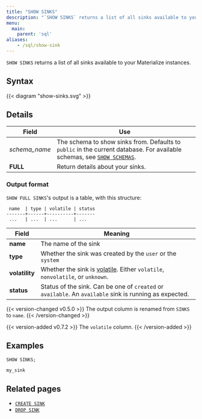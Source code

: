 ```yaml
---
title: "SHOW SINKS"
description: "`SHOW SINKS` returns a list of all sinks available to your Materialize instances."
menu:
  main:
    parent: 'sql'
aliases:
    - /sql/show-sink
---
```


`SHOW SINKS` returns a list of all sinks available to your Materialize instances.

## Syntax

{{< diagram "show-sinks.svg" >}}

## Details

Field | Use
------|-----
_schema&lowbar;name_ | The schema to show sinks from. Defaults to `public` in the current database. For available schemas, see [`SHOW SCHEMAS`](../show-schemas).
**FULL** | Return details about your sinks.

### Output format

`SHOW FULL SINKS`'s output is a table, with this structure:

```nofmt
 name  | type | volatile | status
-------+------+----------+-------
 ...   | ...  | ...      | ...
```

Field | Meaning
------|--------
**name** | The name of the sink
**type** | Whether the sink was created by the `user` or the `system`
**volatility** | Whether the sink is [volatile](/overview/volatility). Either `volatile`, `nonvolatile`, or `unknown`.
**status** | Status of the sink. Can be one of `created` or `available`. An `available` sink is running as expected.

{{< version-changed v0.5.0 >}}
The output column is renamed from `SINKS` to `name`.
{{< /version-changed >}}

{{< version-added v0.7.2 >}}
The `volatile` column.
{{< /version-added >}}

## Examples

```sql
SHOW SINKS;
```
```nofmt
my_sink
```

## Related pages

- [`CREATE SINK`](../create-sink)
- [`DROP SINK`](../drop-sink)
